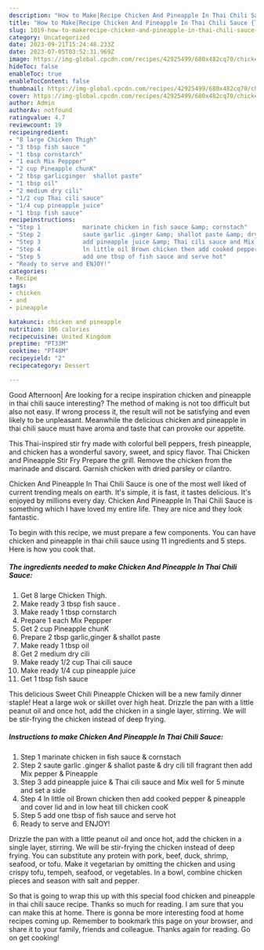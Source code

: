 ```yaml
---
description: "How to Make|Recipe Chicken And Pineapple In Thai Chili Sauce {That is Delicious"
title: "How to Make|Recipe Chicken And Pineapple In Thai Chili Sauce {That is Delicious"
slug: 1019-how-to-makerecipe-chicken-and-pineapple-in-thai-chili-sauce-that-is-delicious
category: Uncategorized
date: 2023-09-21T15:24:48.233Z
date: 2023-07-05T03:52:31.969Z
image: https://img-global.cpcdn.com/recipes/42925499/680x482cq70/chicken-and-pineapple-in-thai-chili-sauce-recipe-main-photo.jpg
hideToc: false
enableToc: true
enableTocContent: false
thumbnail: https://img-global.cpcdn.com/recipes/42925499/680x482cq70/chicken-and-pineapple-in-thai-chili-sauce-recipe-main-photo.jpg
cover: https://img-global.cpcdn.com/recipes/42925499/680x482cq70/chicken-and-pineapple-in-thai-chili-sauce-recipe-main-photo.jpg
author: Admin
authorAv: notfound
ratingvalue: 4.7
reviewcount: 19
recipeingredient:
- "8 large Chicken Thigh"
- "3 tbsp fish sauce "
- "1 tbsp cornstarch"
- "1 each Mix Peppper"
- "2 cup Pineapple chunK"
- "2 tbsp garlicginger  shallot paste"
- "1 tbsp oil"
- "2 medium dry cili"
- "1/2 cup Thai cili sauce"
- "1/4 cup pineapple juice"
- "1 tbsp fish sauce"
recipeinstructions:
- "Step 1            marinate chicken in fish sauce &amp; cornstach"
- "Step 2            saute garlic .ginger &amp; shallot paste &amp; dry cili till fragrant then add Mix pepper &amp; Pineapple"
- "Step 3            add pineapple juice &amp; Thai cili sauce and Mix well for 5 minute and set a side"
- "Step 4            ln little oil Brown chicken then add cooked pepper &amp; pineapple and cover lid and in low heat till chicken cooK"
- "Step 5            add one tbsp of fish sauce and serve hot"
- "Ready to serve and ENJOY!"
categories:
- Recipe
tags:
- chicken
- and
- pineapple

katakunci: chicken and pineapple 
nutrition: 106 calories
recipecuisine: United Kingdom
preptime: "PT33M"
cooktime: "PT48M"
recipeyield: "2"
recipecategory: Dessert

---
```



Good Afternoon| Are looking for a recipe inspiration chicken and pineapple in thai chili sauce interesting? The method of making is not too difficult but also not easy. If wrong process it, the result will not be satisfying and even likely to be unpleasant. Meanwhile the delicious chicken and pineapple in thai chili sauce must have aroma and taste that can provoke our appetite.





This Thai-inspired stir fry made with colorful bell peppers, fresh pineapple, and chicken has a wonderful savory, sweet, and spicy flavor. Thai Chicken and Pineapple Stir Fry Prepare the grill. Remove the chicken from the marinade and discard. Garnish chicken with dried parsley or cilantro.

Chicken And Pineapple In Thai Chili Sauce is one of the most well liked of current trending meals on earth. It's simple, it is fast, it tastes delicious. It's enjoyed by millions every day. Chicken And Pineapple In Thai Chili Sauce is something which I have loved my entire life. They are nice and they look fantastic.


To begin with this recipe, we must prepare a few components. You can have chicken and pineapple in thai chili sauce using 11 ingredients and 5 steps. Here is how you cook that.

<!--inarticleads1-->

##### The ingredients needed to make Chicken And Pineapple In Thai Chili Sauce:

1. Get 8 large Chicken Thigh.
1. Make ready 3 tbsp fish sauce .
1. Make ready 1 tbsp cornstarch
1. Prepare 1 each Mix Peppper
1. Get 2 cup Pineapple chunK
1. Prepare 2 tbsp garlic,ginger &amp; shallot paste
1. Make ready 1 tbsp oil
1. Get 2 medium dry cili
1. Make ready 1/2 cup Thai cili sauce
1. Make ready 1/4 cup pineapple juice
1. Get 1 tbsp fish sauce


This delicious Sweet Chili Pineapple Chicken will be a new family dinner staple! Heat a large wok or skillet over high heat. Drizzle the pan with a little peanut oil and once hot, add the chicken in a single layer, stirring. We will be stir-frying the chicken instead of deep frying. 

<!--inarticleads2-->

##### Instructions to make Chicken And Pineapple In Thai Chili Sauce:

1. Step 1            marinate chicken in fish sauce &amp; cornstach
1. Step 2            saute garlic .ginger &amp; shallot paste &amp; dry cili till fragrant then add Mix pepper &amp; Pineapple
1. Step 3            add pineapple juice &amp; Thai cili sauce and Mix well for 5 minute and set a side
1. Step 4            ln little oil Brown chicken then add cooked pepper &amp; pineapple and cover lid and in low heat till chicken cooK
1. Step 5            add one tbsp of fish sauce and serve hot
1. Ready to serve and ENJOY!

Drizzle the pan with a little peanut oil and once hot, add the chicken in a single layer, stirring. We will be stir-frying the chicken instead of deep frying. You can substitute any protein with pork, beef, duck, shrimp, seafood, or tofu. Make it vegetarian by omitting the chicken and using crispy tofu, tempeh, seafood, or vegetables. In a bowl, combine chicken pieces and season with salt and pepper. 

So that is going to wrap this up with this special food chicken and pineapple in thai chili sauce recipe. Thanks so much for reading. I am sure that you can make this at home. There is gonna be more interesting food at home recipes coming up. Remember to bookmark this page on your browser, and share it to your family, friends and colleague. Thanks again for reading. Go on get cooking!

